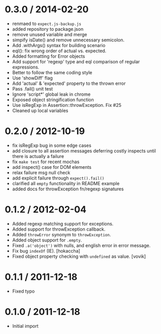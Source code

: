 
0.3.0 / 2014-02-20
==================

 * renmaed to `expect.js-backup.js`
 * added repository to package.json
 * remove unused variable and merge
 * simpify isDate() and remove unnecessary semicolon.
 * Add .withArgs() syntax for building scenario
 * eql(): fix wrong order of actual vs. expected.
 * Added formatting for Error objects
 * Add support for 'regexp' type and eql comparison of regular expressions.
 * Better to follow the same coding style
 * Use 'showDiff' flag
 * Add 'actual' & 'expected' property to the thrown error
 * Pass .fail() unit test
 * Ignore 'script*' global leak in chrome
 * Exposed object stringification function
 * Use isRegExp in Assertion::throwException. Fix #25
 * Cleaned up local variables

0.2.0 / 2012-10-19
==================

  * fix isRegExp bug in some edge cases
  * add closure to all assertion messages deferring costly inspects
    until there is actually a failure
  * fix `make test` for recent mochas
  * add inspect() case for DOM elements
  * relax failure msg null check
  * add explicit failure through `expect().fail()`
  * clarified all `empty` functionality in README example
  * added docs for throwException fn/regexp signatures

0.1.2 / 2012-02-04
==================

  * Added regexp matching support for exceptions.
  * Added support for throwException callback.
  * Added `throwError` synonym to `throwException`.
  * Added object support for `.empty`.
  * Fixed `.a('object')` with nulls, and english error in error message.
  * Fix bug `indexOf` (IE). [hokaccha]
  * Fixed object property checking with `undefined` as value. [vovik]

0.1.1 / 2011-12-18
==================

  * Fixed typo

0.1.0 / 2011-12-18
==================

  * Initial import
